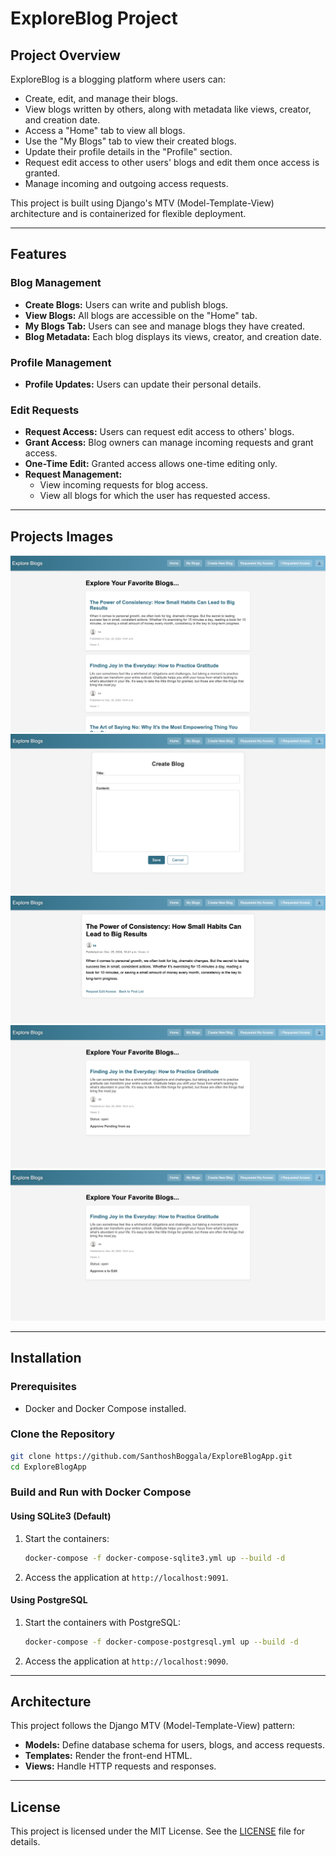 # ExploreBlog Project

## Project Overview
ExploreBlog is a blogging platform where users can:

- Create, edit, and manage their blogs.
- View blogs written by others, along with metadata like views, creator, and creation date.
- Access a "Home" tab to view all blogs.
- Use the "My Blogs" tab to view their created blogs.
- Update their profile details in the "Profile" section.
- Request edit access to other users' blogs and edit them once access is granted.
- Manage incoming and outgoing access requests.

This project is built using Django's MTV (Model-Template-View) architecture and is containerized for flexible deployment.

---

## Features
### Blog Management
- **Create Blogs:** Users can write and publish blogs.
- **View Blogs:** All blogs are accessible on the "Home" tab.
- **My Blogs Tab:** Users can see and manage blogs they have created.
- **Blog Metadata:** Each blog displays its views, creator, and creation date.

### Profile Management
- **Profile Updates:** Users can update their personal details.

### Edit Requests
- **Request Access:** Users can request edit access to others' blogs.
- **Grant Access:** Blog owners can manage incoming requests and grant access.
- **One-Time Edit:** Granted access allows one-time editing only.
- **Request Management:**
  - View incoming requests for blog access.
  - View all blogs for which the user has requested access.

---

## Projects Images
![My Blogs](ExploreBlog/media/assets/my_blogs.png)
![Create Blog](ExploreBlog/media/assets/create_blog.png)
![Blog Page](ExploreBlog/media/assets/blog_view.png)
![I Requested Blog Access](ExploreBlog/media/assets/i_requested.png)
![Requested My Access](ExploreBlog/media/assets/requested_me.png)

---

## Installation

### Prerequisites
- Docker and Docker Compose installed.

### Clone the Repository
```bash
git clone https://github.com/SanthoshBoggala/ExploreBlogApp.git
cd ExploreBlogApp
```

### Build and Run with Docker Compose
#### Using SQLite3 (Default)
1. Start the containers:
   ```bash
   docker-compose -f docker-compose-sqlite3.yml up --build -d
   ```
2. Access the application at `http://localhost:9091`.

#### Using PostgreSQL
1. Start the containers with PostgreSQL:
   ```bash
   docker-compose -f docker-compose-postgresql.yml up --build -d
   ```
2. Access the application at `http://localhost:9090`.

---

## Architecture
This project follows the Django MTV (Model-Template-View) pattern:

- **Models:** Define database schema for users, blogs, and access requests.
- **Templates:** Render the front-end HTML.
- **Views:** Handle HTTP requests and responses.

---

## License
This project is licensed under the MIT License. See the [LICENSE](LICENSE) file for details.